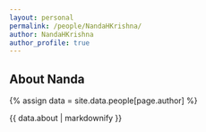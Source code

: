 ```yaml
---
layout: personal
permalink: /people/NandaHKrishna/
author: NandaHKrishna
author_profile: true
---
```

## About Nanda
{% assign data = site.data.people[page.author] %}
<div style="text-align: justify">{{ data.about | markdownify }}</div>
